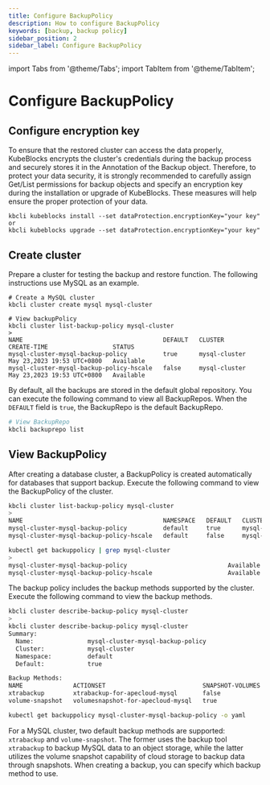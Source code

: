 ```yaml
---
title: Configure BackupPolicy
description: How to configure BackupPolicy
keywords: [backup, backup policy]
sidebar_position: 2
sidebar_label: Configure BackupPolicy
---
```


import Tabs from '@theme/Tabs';
import TabItem from '@theme/TabItem';

# Configure BackupPolicy

## Configure encryption key

To ensure that the restored cluster can access the data properly, KubeBlocks encrypts the cluster's credentials during the backup process and securely stores it in the Annotation of the Backup object. Therefore, to protect your data security, it is strongly recommended to carefully assign Get/List permissions for backup objects and specify an encryption key during the installation or upgrade of KubeBlocks. These measures will help ensure the proper protection of your data.

```shell
kbcli kubeblocks install --set dataProtection.encryptionKey="your key"
or
kbcli kubeblocks upgrade --set dataProtection.encryptionKey="your key"
```

## Create cluster

Prepare a cluster for testing the backup and restore function. The following instructions use MySQL as an example.

```shell
# Create a MySQL cluster
kbcli cluster create mysql mysql-cluster

# View backupPolicy
kbcli cluster list-backup-policy mysql-cluster
>
NAME                                       DEFAULT   CLUSTER         CREATE-TIME                  STATUS      
mysql-cluster-mysql-backup-policy          true      mysql-cluster   May 23,2023 19:53 UTC+0800   Available   
mysql-cluster-mysql-backup-policy-hscale   false     mysql-cluster   May 23,2023 19:53 UTC+0800   Available
```

By default, all the backups are stored in the default global repository. You can execute the following command to view all BackupRepos. When the `DEFAULT` field is `true`, the BackupRepo is the default BackupRepo.

```bash
# View BackupRepo
kbcli backuprepo list
```

## View BackupPolicy

After creating a database cluster, a BackupPolicy is created automatically for databases that support backup. Execute the following command to view the BackupPolicy of the cluster.

<Tabs>

<TabItem value="kbcli" label="kbcli" default>

```bash
kbcli cluster list-backup-policy mysql-cluster
>
NAME                                       NAMESPACE   DEFAULT   CLUSTER         CREATE-TIME                  STATUS
mysql-cluster-mysql-backup-policy          default     true      mysql-cluster   Oct 30,2023 14:34 UTC+0800   Available
mysql-cluster-mysql-backup-policy-hscale   default     false     mysql-cluster   Oct 30,2023 14:34 UTC+0800   Available
```

</TabItem>

<TabItem value="kubectl" label="kubectl">

```bash
kubectl get backuppolicy | grep mysql-cluster
>
mysql-cluster-mysql-backup-policy                            Available   35m
mysql-cluster-mysql-backup-policy-hscale                     Available   35m
```

</TabItem>

</Tabs>

The backup policy includes the backup methods supported by the cluster. Execute the following command to view the backup methods.

<Tabs>

<TabItem value="kbcli" label="kbcli" default>

```bash
kbcli cluster describe-backup-policy mysql-cluster
> 
kbcli cluster describe-backup-policy mysql-cluster
Summary:
  Name:               mysql-cluster-mysql-backup-policy
  Cluster:            mysql-cluster
  Namespace:          default
  Default:            true

Backup Methods:
NAME              ACTIONSET                           SNAPSHOT-VOLUMES
xtrabackup        xtrabackup-for-apecloud-mysql       false
volume-snapshot   volumesnapshot-for-apecloud-mysql   true
```

</TabItem>

<TabItem value="kubectl" label="kubectl">

```bash
kubectl get backuppolicy mysql-cluster-mysql-backup-policy -o yaml
```

</TabItem>

</Tabs>

For a MySQL cluster, two default backup methods are supported: `xtrabackup` and `volume-snapshot`. The former uses the backup tool `xtrabackup` to backup MySQL data to an object storage, while the latter utilizes the volume snapshot capability of cloud storage to backup data through snapshots. When creating a backup, you can specify which backup method to use.
